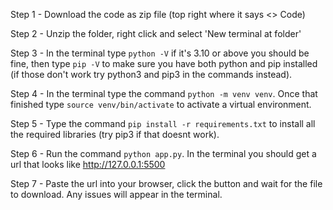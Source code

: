 Step 1 - Download the code as zip file (top right where it says <> Code)

Step 2 - Unzip the folder, right click and select 'New terminal at folder' 

Step 3 - In the terminal type ```python -V``` if it's 3.10 or above you should be fine, then type ```pip -V``` to make sure you have both python and pip installed (if those don't work try python3 and pip3 in the commands instead).

Step 4 - In the terminal type the command ```python -m venv venv```. Once that finished type ```source venv/bin/activate``` to activate a virtual environment. 

Step 5 - Type the command ```pip install -r requirements.txt``` to install all the required libraries (try pip3 if that doesnt work).

Step 6 - Run the command ```python app.py```. In the terminal you should get a url that looks like http://127.0.0.1:5500

Step 7 - Paste the url into your browser, click the button and wait for the file to download. Any issues will appear in the terminal.
